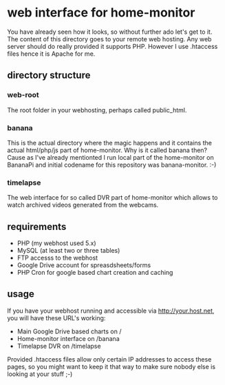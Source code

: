 # web interface for home-monitor

You have already seen how it looks, so without further ado let's get to it. The content of this directory goes to your remote web hosting. Any web server should do really provided it supports PHP. However I use .htaccess files hence it is Apache for me.

## directory structure

### web-root
The root folder in your webhosting, perhaps called public_html.

### banana
This is the actual directory where the magic happens and it contains the actual html/php/js part of home-monitor. Why is it called banana then? Cause as I've already mentionted I run local part of the home-monitor on BananaPi and initial codename for this repository was banana-monitor. :-)

### timelapse
The web interface for so called DVR part of home-monitor which allows to watch archived videos generated from the webcams.

## requirements

* PHP (my webhost used 5.x)
* MySQL (at least two or three tables)
* FTP accesss to the webhost
* Google Drive account for spreasdsheets/forms
* PHP Cron for google based chart creation and caching

## usage

If you have your webhost running and accessible via http://your.host.net, you will have these URL's working:

* Main Google Drive based charts on /
* Home-monitor interface on /banana
* Timelapse DVR on /timelapse

Provided .htaccess files allow only certain IP addresses to access these pages, so you might want to keep it that way to make sure nobody else is looking at your stuff ;-)

